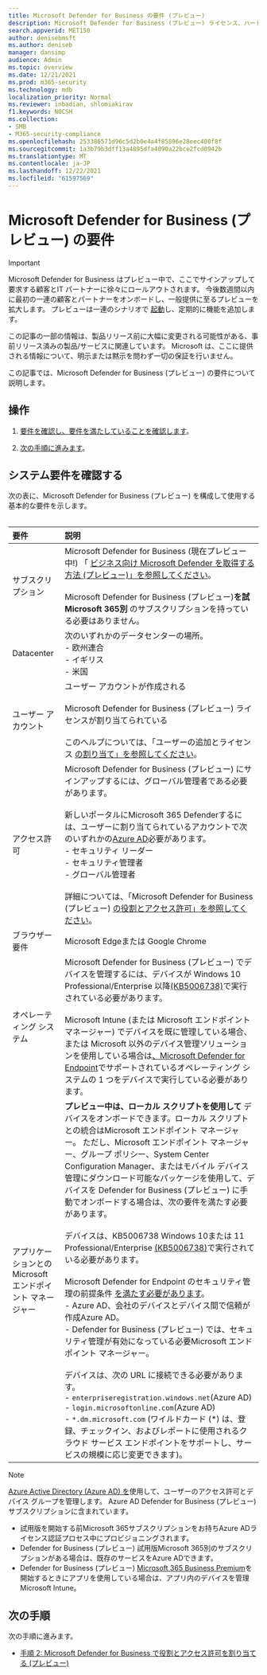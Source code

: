 ```yaml
---
title: Microsoft Defender for Business の要件 (プレビュー)
description: Microsoft Defender for Business (プレビュー) ライセンス、ハードウェア、およびソフトウェア要件
search.appverid: MET150
author: denisebmsft
ms.author: deniseb
manager: dansimp
audience: Admin
ms.topic: overview
ms.date: 12/21/2021
ms.prod: m365-security
ms.technology: mdb
localization_priority: Normal
ms.reviewer: inbadian, shlomiakirav
f1.keywords: NOCSH
ms.collection:
- SMB
- M365-security-compliance
ms.openlocfilehash: 253386571d96c5d2b0e4a4f85896e28eec400f8f
ms.sourcegitcommit: 1a3b79b3dff13a4895dfa4090a22bce2fcd0942b
ms.translationtype: MT
ms.contentlocale: ja-JP
ms.lasthandoff: 12/22/2021
ms.locfileid: "61597569"
---
```

# <a name="microsoft-defender-for-business-preview-requirements"></a>Microsoft Defender for Business (プレビュー) の要件

> [!IMPORTANT]
> Microsoft Defender for Business はプレビュー中で、ここでサインアップして要求する顧客と[](https://aka.ms/mdb-preview)IT パートナーに徐々にロールアウトされます。 今後数週間以内に最初の一連の顧客とパートナーをオンボードし、一般提供に至るプレビューを拡大します。 プレビューは一連のシナリオで [起動](mdb-tutorials.md#try-these-preview-scenarios)し、定期的に機能を追加します。
> 
> この記事の一部の情報は、製品リリース前に大幅に変更される可能性がある、事前リリース済みの製品/サービスに関連しています。 Microsoft は、ここに提供される情報について、明示または黙示を問わず一切の保証を行いません。 

この記事では、Microsoft Defender for Business (プレビュー) の要件について説明します。

## <a name="what-to-do"></a>操作

1. [要件を確認し、要件を満たしていることを確認します](#review-the-requirements)。

2. [次の手順に進みます](#next-steps)。

## <a name="review-the-requirements"></a>システム要件を確認する

次の表に、Microsoft Defender for Business (プレビュー) を構成して使用する基本的な要件を示します。 <br/><br/>

| 要件 | 説明 |
|:---|:---|
| サブスクリプション | Microsoft Defender for Business (現在プレビュー中!) 「 [ビジネス向け Microsoft Defender を取得する方法 (プレビュー)」を参照してください](get-defender-business.md)。<br/><br/>Microsoft Defender for Business (プレビュー)**を試Microsoft 365別** のサブスクリプションを持っている必要はありません。 |
| Datacenter | 次のいずれかのデータセンターの場所。 <br/>- 欧州連合 <br/>- イギリス <br/>- 米国 |
| ユーザー アカウント | ユーザー アカウントが作成される<br/><br/>Microsoft Defender for Business (プレビュー) ライセンスが割り当てられている <br/><br/>このヘルプについては、「ユーザーの追加とライセンス [の割り当て」を参照してください](../../admin/add-users/add-users.md)。 |
| アクセス許可  | Microsoft Defender for Business (プレビュー) にサインアップするには、グローバル管理者である必要があります。<br/><br/>新しいポータルにMicrosoft 365 Defenderするには、ユーザーに割り当てられているアカウントで次のいずれかの[Azure AD](mdb-roles-permissions.md)必要があります。 <br/>- セキュリティ リーダー<br/>- セキュリティ管理者<br/>- グローバル管理者<br/><br/>詳細については、「Microsoft Defender for Business (プレビュー) [の役割とアクセス許可」を参照してください](mdb-roles-permissions.md)。 |
| ブラウザー要件 | Microsoft Edgeまたは Google Chrome |
| オペレーティング システム | Microsoft Defender for Business (プレビュー) でデバイスを管理するには、デバイスが Windows 10 Professional/Enterprise 以降[(KB5006738)](https://support.microsoft.com/topic/october-26-2021-kb5006738-os-builds-19041-1320-19042-1320-and-19043-1320-preview-ccbce6bf-ae00-4e66-9789-ce8e7ea35541)で実行されている必要があります。 <br/><br/>Microsoft Intune (または Microsoft エンドポイント マネージャー) でデバイスを既に管理している場合、または Microsoft 以外のデバイス管理ソリューションを使用している場合は[、Microsoft Defender for Endpoint](../defender-endpoint/minimum-requirements.md)でサポートされているオペレーティング システムの 1 つをデバイスで実行している必要があります。 |
| アプリケーションとのMicrosoft エンドポイント マネージャー  |  **プレビュー中は、ローカル スクリプトを使用して** デバイスをオンボードできます。ローカル スクリプトとの統合はMicrosoft エンドポイント マネージャー。 ただし、Microsoft エンドポイント マネージャー、グループ ポリシー、System Center Configuration Manager、またはモバイル デバイス管理にダウンロード可能なパッケージを使用して、デバイスを Defender for Business (プレビュー) に手動でオンボードする場合は、次の要件を満たす必要があります。 <br/><br/>デバイスは、KB5006738 Windows 10または 11 Professional/Enterprise [(KB5006738)](https://support.microsoft.com/topic/october-26-2021-kb5006738-os-builds-19041-1320-19042-1320-and-19043-1320-preview-ccbce6bf-ae00-4e66-9789-ce8e7ea35541)で実行されている必要があります。 <br/><br/>Microsoft Defender for Endpoint のセキュリティ管理の前提条件 [を満たす必要があります](/mem/intune/protect/mde-security-integration)。<br/>- Azure AD、会社のデバイスとデバイス間で信頼が作成Azure AD。 <br/>- Defender for Business (プレビュー) では、セキュリティ管理が有効になっている必要Microsoft エンドポイント マネージャー。<br/><br/>デバイスは、次の URL に接続できる必要があります。<br/>- `enterpriseregistration.windows.net`(Azure AD)<br/>- `login.microsoftonline.com`(Azure AD)<br/>- `*.dm.microsoft.com` (ワイルドカード (*) は、登録、チェックイン、およびレポートに使用されるクラウド サービス エンドポイントをサポートし、サービスの規模に応じ変更できます)。 |

> [!NOTE]
> [Azure Active Directory (Azure AD) を](/azure/active-directory/fundamentals/active-directory-whatis)使用して、ユーザーのアクセス許可とデバイス グループを管理します。 Azure AD Defender for Business (プレビュー) サブスクリプションに含まれています。 
> - 試用版を開始する前Microsoft 365サブスクリプションをお持ちAzure ADライセンス認証プロセス中にプロビジョニングされます。 
> - Defender for Business (プレビュー) 試用版Microsoft 365別のサブスクリプションがある場合は、既存のサービスをAzure ADできます。 
> - Defender for Business (プレビュー) [Microsoft 365 Business Premium](../../business/index.yml)を開始するときにアプリを使用している場合は、アプリ内のデバイスを管理Microsoft Intune。 

## <a name="next-steps"></a>次の手順

次の手順に進みます。

- [手順 2: Microsoft Defender for Business で役割とアクセス許可を割り当てる (プレビュー)](mdb-roles-permissions.md) 
 
